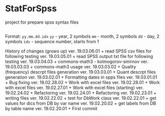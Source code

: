 # StatForSpss
project for prepare spss syntax files

##
Format: `yy.mm.dd.idx`
`yy`  - year, 2 symbols
`mm`  - month, 2 symbols
`dd`  - day, 2 symbols
`idx` - sequence number, starts from 1

History of changes (grows up)
ver. 19.03.06.01
	+ read SPSS csv files for following testing
ver. 19.03.05.01
	+ read SPSS output txt file for following testing
ver. 19.03.04.03
	+ commons-math3 - kolmogorov-smirnov
ver. 19.03.03.03
	+ commons-math3 usage
ver. 19.03.03.02
	+ Quality (frequency) descrpt files generation
ver. 19.03.03.01
	+ Quant descrpt files generation
ver. 19.03.02.01
	+ Formatting dates in spps files
ver. 19.03.01.01
	+ Bug fixing
ver. 19.02.28.02
	+ Work with excel files
ver. 19.02.28.01
	+ Work with excel files
ver. 19.02.27.01
	+ Work with excel files (starting)
ver. 19.02.24.02
	+ Refactoring
ver. 19.02.24.01
	+ Refactoring
ver. 19.02.23.01
	+ writing files
ver. 19.02.22.02
	+ test for DbWork class
ver. 19.02.22.01
	+ get values for dics from DB by var name
ver. 19.02.20.02
	+ get labels from DB by table name
ver. 19.02.20.01
	+ First commit

